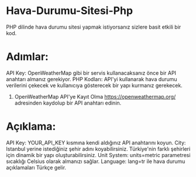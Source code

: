 # Hava-Durumu-Sitesi-Php
PHP dilinde hava durumu sitesi yapmak istiyorsanız sizlere basit etkili bir kod.

# Adımlar:
API Key: OpenWeatherMap gibi bir servis kullanacaksanız önce bir API anahtarı almanız gerekiyor.
PHP Kodları: API'yi kullanarak hava durumu verilerini çekecek ve kullanıcıya gösterecek bir yapı kurmanız gerekecek.
1. OpenWeatherMap API'ye Kayıt Olma
https://openweathermap.org/ adresinden kaydolup bir API anahtarı edinin.

# Açıklama:
API Key: YOUR_API_KEY kısmına kendi aldığınız API anahtarını koyun.
City: Istanbul yerine istediğiniz şehir adını koyabilirsiniz. Türkiye'nin farklı şehirleri için dinamik bir yapı oluşturabilirsiniz.
Unit System: units=metric parametresi sıcaklığı Celsius olarak almanızı sağlar.
Language: lang=tr ile hava durumu açıklamaları Türkçe gelir.
